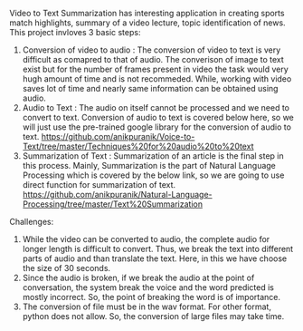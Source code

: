 Video to Text Summarization has interesting application in creating sports match highlights, summary of a video lecture, topic identification of news.
This project invloves 3 basic steps:
1. Conversion of video to audio : The conversion of video to text is very difficult as comapred to that of audio. The converison of image to text exist but 
for the number of frames present in video the task would very hugh amount of time and is not recommeded. While, working with video saves lot of time and nearly same
information can be obtained using audio.
2. Audio to Text : The audio on itself cannot be processed and we need to convert to text. Conversion of audio to text is covered below here, so we will just use 
the pre-trained google library for the conversion of audio to text.
 https://github.com/anikpuranik/Voice-to-Text/tree/master/Techniques%20for%20audio%20to%20text
3. Summarization of Text : Summarization of an article is the final step in this process. Mainly, Summarization is the part of Natural Language Processing which is 
covered by the below link, so we are going to use direct function for summarization of text.
 https://github.com/anikpuranik/Natural-Language-Processing/tree/master/Text%20Summarization

Challenges:
1. While the video can be converted to audio, the complete audio for longer length is difficult to convert. Thus, we break the text into different parts of audio
and than translate the text. Here, in this we have choose the size of 30 seconds.
2. Since the audio is broken, if we break the audio at the point of conversation, the system break the voice and the word predicted is mostly incorrect.
So, the point of breaking the word is of importance.
3. The conversion of file must be in the wav format. For other format, python does not allow. So, the conversion of large files may take time.
